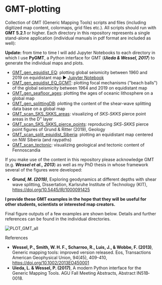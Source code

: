 # GMT-plotting
Collection of GMT (Generic Mapping Tools) scripts and files (including digitized map content, colormaps, grid files etc.). All scripts should run with **GMT 5.2.1** or higher. Each directory in this repository represents a single stand-alone application (individual manuals in pdf format are included as well):

**Update:** from time to time I will add Jupyter Notebooks to each directory in which I use **PyGMT**, a Python interface for GMT (**_Uieda & Wessel, 2017_**) to generate the individual maps and plots.

- [GMT_gen_equidist_EQ](https://github.com/michaelgrund/GMT-plotting/tree/master/GMT_gen_equidist_EQ): plotting global seismicity between 1960 and 2019 on equidistant map :arrow_forward: [Jupyter Notebook](https://github.com/michaelgrund/GMT-plotting/tree/master/GMT_gen_equidist_EQ/pygmt_jupyter_notebook)
- [GMT_gen_equidist_EQ_GCMT](https://github.com/michaelgrund/GMT-plotting/tree/master/GMT_gen_equidist_EQ_GCMT): plotting focal mechanisms ("beach balls") of the global seismicity between 1964 and 2019 on equidistant map
- [GMT_gen_seafloor_ages](https://github.com/michaelgrund/GMT-plotting/tree/master/GMT_gen_seafloor_ages): plotting the ages of oceanic lithosphere on a global map 
- [GMT_gen_splittingDB](https://github.com/michaelgrund/GMT-plotting/tree/master/GMT_gen_splittingDB): plotting the content of the shear-wave splitting data base on a global map
- [GMT_scan_SKS_SKKS_areas](https://github.com/michaelgrund/GMT-plotting/tree/master/GMT_scan_SKS_SKKS_areas): visualizing of _SKS_-_SKKS_ pierce point areas in the D" layer
- [GMT_scan_SKS_SKKS_pierce_points](https://github.com/michaelgrund/GMT-plotting/tree/master/GMT_scan_SKS_SKKS_pierce_points): reproducing _SKS_-_SKKS_ pierce point figures of Grund & Ritter (2019), Geology
- [GMT_scan_split_equidist_Siberia](https://github.com/michaelgrund/GMT-plotting/tree/master/GMT_scan_equidist_Siberia): plotting an equidistant map centered on NW Siberia (and raypaths)
- [GMT_scan_tectonic](https://github.com/michaelgrund/GMT-plotting/tree/master/GMT_scan_tectonic): visualizing geological and tectonic content of Fennoscandia

If you make use of the content in this repository please acknowledge GMT (e.g. **_Wessel et al., 2013_**) as well as my PhD thesis in whose framework several of the figures were developed:

- **_Grund, M. (2019)_**, Exploring geodynamics at different depths with shear wave splitting, Dissertation, Karlsruhe Institute of Technology (KIT), https://doi.org/10.5445/IR/1000091425 

**I provide these GMT examples in the hope that they will be useful for other students, scientists or interested map creators.**

Final figure outputs of a few examples are shown below. Details and further references can be found in the individual directories. 

![PLOT_GMT_all](https://user-images.githubusercontent.com/23025878/59599891-f439ce00-90ff-11e9-82be-5e324fbcc893.png)

References

- **Wessel, P., Smith, W. H. F., Scharroo, R., Luis, J., & Wobbe, F. (2013)**, Generic mapping tools: improved version released. Eos, Transactions American Geophysical Union, 94(45), 409-410, https://doi.org/10.1002/2013EO450001
- **Uieda, L. & Wessel, P. (2017)**,  A modern Python interface for the Generic Mapping Tools. AGU Fall Meeting Abstracts, Abstract IN51B‐0018.
